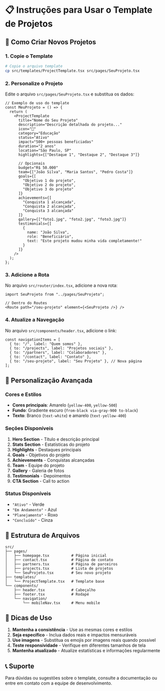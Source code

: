 # 📋 Instruções para Usar o Template de Projetos

## 🎯 Como Criar Novos Projetos

### 1. **Copie o Template**
```bash
# Copie o arquivo template
cp src/templates/ProjectTemplate.tsx src/pages/SeuProjeto.tsx
```

### 2. **Personalize o Projeto**
Edite o arquivo `src/pages/SeuProjeto.tsx` e substitua os dados:

```tsx
// Exemplo de uso do template
const MeuProjeto = () => {
  return (
    <ProjectTemplate
      title="Nome do Seu Projeto"
      description="Descrição detalhada do projeto..."
      icon="🎯"
      category="Educação"
      status="Ativo"
      impact="500+ pessoas beneficiadas"
      duration="2 anos"
      location="São Paulo, SP"
      highlights={["Destaque 1", "Destaque 2", "Destaque 3"]}
      
      // Opcionais
      budget="R$ 50.000"
      team={["João Silva", "Maria Santos", "Pedro Costa"]}
      goals={[
        "Objetivo 1 do projeto",
        "Objetivo 2 do projeto",
        "Objetivo 3 do projeto"
      ]}
      achievements={[
        "Conquista 1 alcançada",
        "Conquista 2 alcançada",
        "Conquista 3 alcançada"
      ]}
      gallery={["foto1.jpg", "foto2.jpg", "foto3.jpg"]}
      testimonials={[
        {
          name: "João Silva",
          role: "Beneficiário",
          text: "Este projeto mudou minha vida completamente!"
        }
      ]}
    />
  );
};
```

### 3. **Adicione a Rota**
No arquivo `src/router/index.tsx`, adicione a nova rota:

```tsx
import SeuProjeto from "../pages/SeuProjeto";

// Dentro do Routes
<Route path="/seu-projeto" element={<SeuProjeto />} />
```

### 4. **Atualize a Navegação**
No arquivo `src/components/header.tsx`, adicione o link:

```tsx
const navigationItems = [
  { to: "/", label: "Quem somos" },
  { to: "/projects", label: "Projetos sociais" },
  { to: "/partners", label: "Colaboradores" },
  { to: "/contact", label: "Contato" },
  { to: "/seu-projeto", label: "Seu Projeto" }, // Nova página
];
```

## 🎨 Personalização Avançada

### Cores e Estilos
- **Cores principais**: Amarelo (`yellow-400`, `yellow-500`)
- **Fundo**: Gradiente escuro (`from-black via-gray-900 to-black`)
- **Texto**: Branco (`text-white`) e amarelo (`text-yellow-400`)

### Seções Disponíveis
1. **Hero Section** - Título e descrição principal
2. **Stats Section** - Estatísticas do projeto
3. **Highlights** - Destaques principais
4. **Goals** - Objetivos do projeto
5. **Achievements** - Conquistas alcançadas
6. **Team** - Equipe do projeto
7. **Gallery** - Galeria de fotos
8. **Testimonials** - Depoimentos
9. **CTA Section** - Call to action

### Status Disponíveis
- `"Ativo"` - Verde
- `"Em Andamento"` - Azul
- `"Planejamento"` - Roxo
- `"Concluído"` - Cinza

## 📁 Estrutura de Arquivos

```
src/
├── pages/
│   ├── homepage.tsx          # Página inicial
│   ├── contact.tsx           # Página de contato
│   ├── partners.tsx          # Página de parceiros
│   ├── projects.tsx          # Lista de projetos
│   └── SeuProjeto.tsx        # Seu novo projeto
├── templates/
│   └── ProjectTemplate.tsx   # Template base
└── components/
    ├── header.tsx            # Cabeçalho
    ├── footer.tsx            # Rodapé
    └── navigation/
        └── mobileNav.tsx     # Menu mobile
```

## 🚀 Dicas de Uso

1. **Mantenha a consistência** - Use as mesmas cores e estilos
2. **Seja específico** - Inclua dados reais e impactos mensuráveis
3. **Use imagens** - Substitua os emojis por imagens reais quando possível
4. **Teste responsividade** - Verifique em diferentes tamanhos de tela
5. **Mantenha atualizado** - Atualize estatísticas e informações regularmente

## 📞 Suporte

Para dúvidas ou sugestões sobre o template, consulte a documentação ou entre em contato com a equipe de desenvolvimento.

